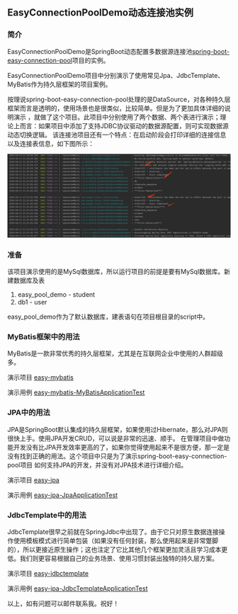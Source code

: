 ## EasyConnectionPoolDemo动态连接池实例
### 简介
EasyConnectionPoolDemo是SpringBoot动态配置多数据源连接池[spring-boot-easy-connection-pool](https://github.com/xieyucan/spring-boot-easy-connection-pool "spring-boot-easy-connection-pool")项目的实例。

EasyConnectionPoolDemo项目中分别演示了使用常见Jpa、JdbcTemplate、MyBatis作为持久层框架的项目案例。

按理说spring-boot-easy-connection-pool处理的是DataSource，对各种持久层框架而言是透明的，使用场景也是很类似，比较简单。但是为了更加具体详细的说明演示
，就做了这个项目。此项目中分别使用了两个数据、两个表进行演示；理论上而言：如果项目中添加了支持JDBC协议驱动的数据源配置，则可实现数据源动态切换逻辑。
该连接池项目还有一个特点：在启动阶段会打印详细的连接信息以及连接表信息，如下图所示：

![启动图片](https://github.com/xieyucan/easy-connection-pool-demo/blob/master/images/start.jpeg)


### 准备
该项目演示使用的是MySql数据库，所以运行项目的前提是要有MySql数据库。新建数据库及表
 1. easy_pool_demo - student
 2. db1 - user

easy_pool_demo作为了默认数据库，建表语句在项目根目录的script中。

### MyBatis框架中的用法
MyBatis是一款非常优秀的持久层框架，尤其是在互联网企业中使用的人群超级多。

演示项目 [easy-mybatis](https://github.com/xieyucan/easy-connection-pool-demo/tree/master/easy-mybatis)

演示用例 [easy-mybatis-MyBatisApplicationTest](https://github.com/xieyucan/easy-connection-pool-demo/tree/master/easy-mybatis/src/test/java/com/xieahui/easy/mybatis)


### JPA中的用法
JPA是SpringBoot默认集成的持久层框架，如果使用过Hibernate，那么对JPA则很快上手。使用JPA开发CRUD，可以说是非常的迅速、顺手。
在管理项目中做功能开发没有比JPA开发效率更高的了，如果你觉得使用起来不是很方便，那一定是没有找到正确的用法。这个项目中只是为了演示spring-boot-easy-connection-pool项目
如何支持JPA的开发，并没有对JPA技术进行详细介绍。

演示项目 [easy-jpa](https://github.com/xieyucan/easy-connection-pool-demo/tree/master/easy-jpa)

演示用例 [easy-jpa-JpaApplicationTest](https://github.com/xieyucan/easy-connection-pool-demo/blob/master/easy-jpa/src/test/java/com/xieahui/easy/jpa)


### JdbcTemplate中的用法
JdbcTemplate很早之前就在SpringJdbc中出现了。由于它只对原生数据连接操作使用模板模式进行简单包装（如果没有任何封装，那么使用起来是非常蹩脚的），所以更接近原生操作；这也注定了它比其他几个框架更加灵活且学习成本更低。我们则更容易根据自己的业务场景、使用习惯封装出独特的持久层方案。

演示项目 [easy-jdbctemplate](https://github.com/xieyucan/easy-connection-pool-demo/tree/master/easy-jdbctemplate)

演示用例 [easy-jpa-JdbcTemplateApplicationTest](https://github.com/xieyucan/easy-connection-pool-demo/tree/master/easy-jdbctemplate/src/test/java/com/xieahui/easy/jdbctemplate)

以上，如有问题可以邮件联系我。祝好！
